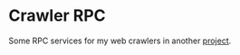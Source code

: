 # Crawler RPC
Some RPC services for my web crawlers in another [project](https://github.com/Victor515/dating-website-crawler).